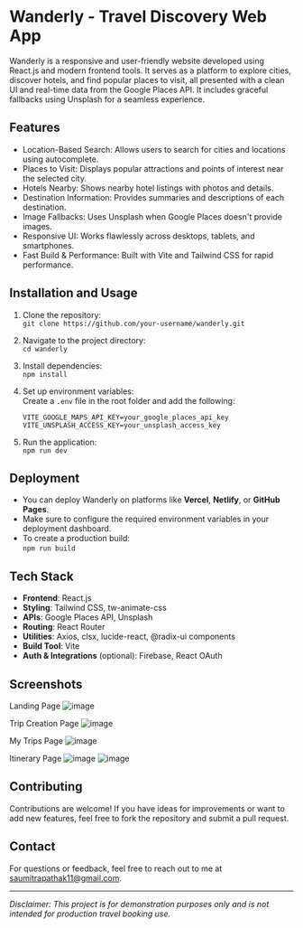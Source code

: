 # Wanderly - Travel Discovery Web App

Wanderly is a responsive and user-friendly website developed using React.js and modern frontend tools. It serves as a platform to explore cities, discover hotels, and find popular places to visit, all presented with a clean UI and real-time data from the Google Places API. It includes graceful fallbacks using Unsplash for a seamless experience.

## Features

- Location-Based Search: Allows users to search for cities and locations using autocomplete.
- Places to Visit: Displays popular attractions and points of interest near the selected city.
- Hotels Nearby: Shows nearby hotel listings with photos and details.
- Destination Information: Provides summaries and descriptions of each destination.
- Image Fallbacks: Uses Unsplash when Google Places doesn't provide images.
- Responsive UI: Works flawlessly across desktops, tablets, and smartphones.
- Fast Build & Performance: Built with Vite and Tailwind CSS for rapid performance.

## Installation and Usage

1. Clone the repository:  
   `git clone https://github.com/your-username/wanderly.git`

2. Navigate to the project directory:  
   `cd wanderly`

3. Install dependencies:  
   `npm install`

4. Set up environment variables:  
   Create a `.env` file in the root folder and add the following:
   ```env
   VITE_GOOGLE_MAPS_API_KEY=your_google_places_api_key
   VITE_UNSPLASH_ACCESS_KEY=your_unsplash_access_key
   ```

5. Run the application:  
   `npm run dev`

## Deployment

- You can deploy Wanderly on platforms like **Vercel**, **Netlify**, or **GitHub Pages**.
- Make sure to configure the required environment variables in your deployment dashboard.
- To create a production build:  
  `npm run build`

## Tech Stack

- **Frontend**: React.js
- **Styling**: Tailwind CSS, tw-animate-css
- **APIs**: Google Places API, Unsplash
- **Routing**: React Router
- **Utilities**: Axios, clsx, lucide-react, @radix-ui components
- **Build Tool**: Vite
- **Auth & Integrations** (optional): Firebase, React OAuth

## Screenshots
Landing Page
![image](https://github.com/user-attachments/assets/de4574cc-0a1f-4416-8bc5-646f4c30a8f2)

Trip Creation Page
![image](https://github.com/user-attachments/assets/f0cc9309-a140-4d8e-bcbd-04710262380e)

My Trips Page
![image](https://github.com/user-attachments/assets/30321cc1-0f0c-429e-bb04-0e2ad339a309)

Itinerary Page
![image](https://github.com/user-attachments/assets/828e10f7-2a71-4895-ac36-acc942a9e062)
![image](https://github.com/user-attachments/assets/89032bac-4b10-4ed7-85ad-b3550c396a7f)





## Contributing

Contributions are welcome! If you have ideas for improvements or want to add new features, feel free to fork the repository and submit a pull request.

## Contact

For questions or feedback, feel free to reach out to me at [saumitrapathak11@gmail.com](mailto:saumitrapathak11@gmail.com).

---

*Disclaimer: This project is for demonstration purposes only and is not intended for production travel booking use.*
